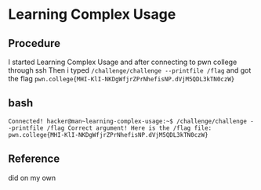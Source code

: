 
# Learning Complex Usage

## Procedure
I started Learning Complex Usage and after connecting to pwn college through ssh
Then i typed `/challenge/challenge --printfile /flag`
and got the flag `pwn.college{MHI-KlI-NKDgWfjrZPrNhefisNP.dVjM5QDL3kTN0czW}`

## bash
`Connected!
hacker@man~learning-complex-usage:~$ /challenge/challenge --printfile /flag
Correct argument! Here is the /flag file:
pwn.college{MHI-KlI-NKDgWfjrZPrNhefisNP.dVjM5QDL3kTN0czW}`

## Reference
did on my own
